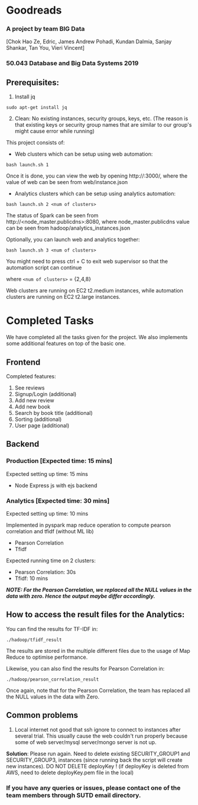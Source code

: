 # Goodreads

### A project by team BIG Data 
[Chok Hao Ze,
Edric, 
James Andrew Pohadi, 
Kundan Dalmia,
Sanjay Shankar, 
Tan You, 
Vieri Vincent]

### 50.043 Database and Big Data Systems 2019


## Prerequisites:
1. Install jq
```
sudo apt-get install jq
```
2. Clean: No existing instances, security groups, keys, etc. (The reason is that existing keys or security group names that are similar to our group's might cause error while running)

This project consists of:
- Web clusters which can be setup using web automation:
```
bash launch.sh 1
```
Once it is done, you can view the web by opening http://<web-server>:3000/, where the value of web can be seen from web/instance.json

- Analytics clusters which can be setup using analytics automation:
```
bash launch.sh 2 <num of clusters>
```
The status of Spark can be seen from http://<node_master.publicdns>:8080, where node_master.publicdns value can be seen from hadoop/analytics_instances.json

Optionally, you can launch web and analytics together:
```
bash launch.sh 3 <num of clusters>
```
You might need to press ctrl + C to exit web supervisor so that the automation script can continue

where ```<num of clusters>``` = {2,4,8}

Web clusters are running on EC2 t2.medium instances, while automation clusters are running on EC2 t2.large instances.

# Completed Tasks

We have completed all the tasks given for the project. We also implements some additional features on top of the basic one.

## Frontend

Completed features:
1. See reviews
2. Signup/Login (additional)
3. Add new review
4. Add new book
5. Search by book title (additional)
6. Sorting (additional)
7. User page (additional)

## Backend

### Production [Expected time: 15 mins]

Expected setting up time: 15 mins

- Node Express js with ejs backend

### Analytics [Expected time: 30 mins]

Expected setting up time: 10 mins

Implemented in pyspark map reduce operation to compute pearson correlation and tfidf (without ML lib)

- Pearson Correlation
- Tfidf

Expected running time on 2 clusters:
- Pearson Correlation: 30s
- Tfidf: 10 mins

***NOTE: For the Pearson Correlation, we replaced all the NULL values in the data with zero. Hence the output maybe differ accordingly.***

## How to access the result files for the Analytics:
You can find the results for TF-IDF in:
```
./hadoop/tfidf_result
```
The results are stored in the multiple different files due to the usage of Map Reduce to optimise performance.

Likewise, you can also find the results for Pearson Correlation in:
```
./hadoop/pearson_correlation_result
```
Once again, note that for the Pearson Correlation, the team has replaced all the NULL values in the data with Zero.


## Common problems

1. Local internet not good that ssh ignore to connect to instances after several trial. This usually cause the web couldn't run properly because some of web server/mysql server/mongo server is not up.


**Solution**: Please run again. 
Need to delete existing SECURITY_GROUP1 and SECURITY_GROUP3, instances (since running back the script will create new instances). DO NOT DELETE deployKey ! (if deployKey is deleted from AWS, need to delete deployKey.pem file in the local)

### If you have any queries or issues, please contact one of the team members through SUTD email directory.
